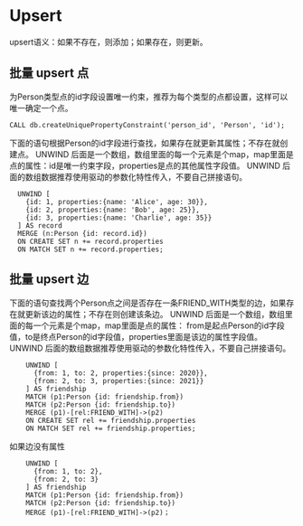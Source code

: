 # Upsert

upsert语义：如果不存在，则添加；如果存在，则更新。

## 批量 upsert 点

为Person类型点的id字段设置唯一约束，推荐为每个类型的点都设置，这样可以唯一确定一个点。
```
CALL db.createUniquePropertyConstraint('person_id', 'Person', 'id');
```
下面的语句根据Person的id字段进行查找，如果存在就更新其属性；不存在就创建点。
UNWIND 后面是一个数组，数组里面的每一个元素是个map，map里面是点的属性：id是唯一约束字段，properties是点的其他属性字段值。
UNWIND 后面的数组数据推荐使用驱动的参数化特性传入，不要自己拼接语句。
```
  UNWIND [
    {id: 1, properties:{name: 'Alice', age: 30}},
    {id: 2, properties:{name: 'Bob', age: 25}},
    {id: 3, properties:{name: 'Charlie', age: 35}}
  ] AS record
  MERGE (n:Person {id: record.id})
  ON CREATE SET n += record.properties
  ON MATCH SET n += record.properties;
```

## 批量 upsert 边

下面的语句查找两个Person点之间是否存在一条FRIEND_WITH类型的边，如果存在就更新该边的属性；不存在则创建该条边。
UNWIND 后面是一个数组，数组里面的每一个元素是个map，map里面是点的属性：
from是起点Person的id字段值，to是终点Person的id字段值，properties里面是该边的属性字段值。
UNWIND 后面的数组数据推荐使用驱动的参数化特性传入，不要自己拼接语句。
```
    UNWIND [
      {from: 1, to: 2, properties:{since: 2020}},
      {from: 2, to: 3, properties:{since: 2021}}
    ] AS friendship
    MATCH (p1:Person {id: friendship.from})
    MATCH (p2:Person {id: friendship.to})
    MERGE (p1)-[rel:FRIEND_WITH]->(p2)
    ON CREATE SET rel += friendship.properties
    ON MATCH SET rel += friendship.properties;
```

如果边没有属性
```
    UNWIND [
      {from: 1, to: 2},
      {from: 2, to: 3}
    ] AS friendship
    MATCH (p1:Person {id: friendship.from})
    MATCH (p2:Person {id: friendship.to})
    MERGE (p1)-[rel:FRIEND_WITH]->(p2)；
```